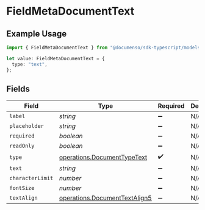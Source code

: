 # FieldMetaDocumentText

## Example Usage

```typescript
import { FieldMetaDocumentText } from "@documenso/sdk-typescript/models/operations";

let value: FieldMetaDocumentText = {
  type: "text",
};
```

## Fields

| Field                                                                          | Type                                                                           | Required                                                                       | Description                                                                    |
| ------------------------------------------------------------------------------ | ------------------------------------------------------------------------------ | ------------------------------------------------------------------------------ | ------------------------------------------------------------------------------ |
| `label`                                                                        | *string*                                                                       | :heavy_minus_sign:                                                             | N/A                                                                            |
| `placeholder`                                                                  | *string*                                                                       | :heavy_minus_sign:                                                             | N/A                                                                            |
| `required`                                                                     | *boolean*                                                                      | :heavy_minus_sign:                                                             | N/A                                                                            |
| `readOnly`                                                                     | *boolean*                                                                      | :heavy_minus_sign:                                                             | N/A                                                                            |
| `type`                                                                         | [operations.DocumentTypeText](../../models/operations/documenttypetext.md)     | :heavy_check_mark:                                                             | N/A                                                                            |
| `text`                                                                         | *string*                                                                       | :heavy_minus_sign:                                                             | N/A                                                                            |
| `characterLimit`                                                               | *number*                                                                       | :heavy_minus_sign:                                                             | N/A                                                                            |
| `fontSize`                                                                     | *number*                                                                       | :heavy_minus_sign:                                                             | N/A                                                                            |
| `textAlign`                                                                    | [operations.DocumentTextAlign5](../../models/operations/documenttextalign5.md) | :heavy_minus_sign:                                                             | N/A                                                                            |
